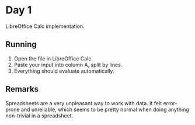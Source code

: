 # Day 1

LibreOffice Calc implementation.

## Running

1. Open the file in LibreOffice Calc.
2. Paste your input into column A, split by lines.
3. Everything should evaluate automatically.

## Remarks

Spreadsheets are a very unpleasant way to work with data. It felt error-prone
and unreliable, which seems to be pretty normal when doing anything non-trivial
in a spreadsheet.
